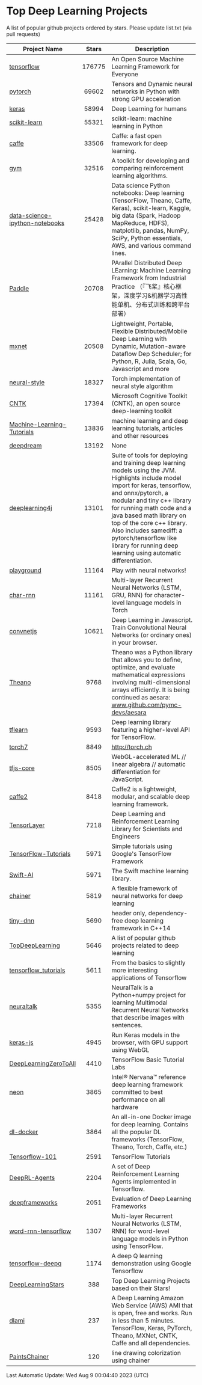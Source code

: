 # Top Deep Learning Projects
A list of popular github projects ordered by stars.
Please update list.txt (via pull requests)

|Project Name| Stars | Description |
| ---------- |:-----:| ----------- |
| [tensorflow](https://github.com/tensorflow/tensorflow) | 176775 | An Open Source Machine Learning Framework for Everyone |
| [pytorch](https://github.com/pytorch/pytorch) | 69602 | Tensors and Dynamic neural networks in Python with strong GPU acceleration |
| [keras](https://github.com/keras-team/keras) | 58994 | Deep Learning for humans |
| [scikit-learn](https://github.com/scikit-learn/scikit-learn) | 55321 | scikit-learn: machine learning in Python |
| [caffe](https://github.com/BVLC/caffe) | 33506 | Caffe: a fast open framework for deep learning. |
| [gym](https://github.com/openai/gym) | 32516 | A toolkit for developing and comparing reinforcement learning algorithms. |
| [data-science-ipython-notebooks](https://github.com/donnemartin/data-science-ipython-notebooks) | 25428 | Data science Python notebooks: Deep learning (TensorFlow, Theano, Caffe, Keras), scikit-learn, Kaggle, big data (Spark, Hadoop MapReduce, HDFS), matplotlib, pandas, NumPy, SciPy, Python essentials, AWS, and various command lines. |
| [Paddle](https://github.com/PaddlePaddle/Paddle) | 20708 | PArallel Distributed Deep LEarning: Machine Learning Framework from Industrial Practice （『飞桨』核心框架，深度学习&机器学习高性能单机、分布式训练和跨平台部署） |
| [mxnet](https://github.com/apache/mxnet) | 20508 | Lightweight, Portable, Flexible Distributed/Mobile Deep Learning with Dynamic, Mutation-aware Dataflow Dep Scheduler; for Python, R, Julia, Scala, Go, Javascript and more |
| [neural-style](https://github.com/jcjohnson/neural-style) | 18327 | Torch implementation of neural style algorithm |
| [CNTK](https://github.com/microsoft/CNTK) | 17394 | Microsoft Cognitive Toolkit (CNTK), an open source deep-learning toolkit |
| [Machine-Learning-Tutorials](https://github.com/ujjwalkarn/Machine-Learning-Tutorials) | 13836 | machine learning and deep learning tutorials, articles and other resources  |
| [deepdream](https://github.com/google/deepdream) | 13192 | None |
| [deeplearning4j](https://github.com/deeplearning4j/deeplearning4j) | 13101 | Suite of tools for deploying and training deep learning models using the JVM. Highlights include model import for keras, tensorflow, and onnx/pytorch, a modular and tiny c++ library for running math code and a java based math library on top of the core c++ library. Also includes samediff: a pytorch/tensorflow like library for running deep learning using automatic differentiation. |
| [playground](https://github.com/tensorflow/playground) | 11164 | Play with neural networks! |
| [char-rnn](https://github.com/karpathy/char-rnn) | 11161 | Multi-layer Recurrent Neural Networks (LSTM, GRU, RNN) for character-level language models in Torch |
| [convnetjs](https://github.com/karpathy/convnetjs) | 10621 | Deep Learning in Javascript. Train Convolutional Neural Networks (or ordinary ones) in your browser. |
| [Theano](https://github.com/Theano/Theano) | 9768 | Theano was a Python library that allows you to define, optimize, and evaluate mathematical expressions involving multi-dimensional arrays efficiently. It is being continued as aesara: www.github.com/pymc-devs/aesara |
| [tflearn](https://github.com/tflearn/tflearn) | 9593 | Deep learning library featuring a higher-level API for TensorFlow. |
| [torch7](https://github.com/torch/torch7) | 8849 | http://torch.ch |
| [tfjs-core](https://github.com/tensorflow/tfjs-core) | 8505 | WebGL-accelerated ML // linear algebra // automatic differentiation for JavaScript. |
| [caffe2](https://github.com/facebookarchive/caffe2) | 8418 | Caffe2 is a lightweight, modular, and scalable deep learning framework. |
| [TensorLayer](https://github.com/tensorlayer/TensorLayer) | 7218 | Deep Learning and Reinforcement Learning Library for Scientists and Engineers  |
| [TensorFlow-Tutorials](https://github.com/nlintz/TensorFlow-Tutorials) | 5971 | Simple tutorials using Google's TensorFlow Framework |
| [Swift-AI](https://github.com/Swift-AI/Swift-AI) | 5971 | The Swift machine learning library. |
| [chainer](https://github.com/chainer/chainer) | 5819 | A flexible framework of neural networks for deep learning |
| [tiny-dnn](https://github.com/tiny-dnn/tiny-dnn) | 5690 | header only, dependency-free deep learning framework in C++14 |
| [TopDeepLearning](https://github.com/aymericdamien/TopDeepLearning) | 5646 | A list of popular github projects related to deep learning |
| [tensorflow_tutorials](https://github.com/pkmital/tensorflow_tutorials) | 5611 | From the basics to slightly more interesting applications of Tensorflow |
| [neuraltalk](https://github.com/karpathy/neuraltalk) | 5355 | NeuralTalk is a Python+numpy project for learning Multimodal Recurrent Neural Networks that describe images with sentences. |
| [keras-js](https://github.com/transcranial/keras-js) | 4945 | Run Keras models in the browser, with GPU support using WebGL |
| [DeepLearningZeroToAll](https://github.com/hunkim/DeepLearningZeroToAll) | 4410 | TensorFlow Basic Tutorial Labs |
| [neon](https://github.com/NervanaSystems/neon) | 3865 | Intel® Nervana™ reference deep learning framework committed to best performance on all hardware |
| [dl-docker](https://github.com/floydhub/dl-docker) | 3864 | An all-in-one Docker image for deep learning. Contains all the popular DL frameworks (TensorFlow, Theano, Torch, Caffe, etc.) |
| [Tensorflow-101](https://github.com/sjchoi86/Tensorflow-101) | 2591 | TensorFlow Tutorials |
| [DeepRL-Agents](https://github.com/awjuliani/DeepRL-Agents) | 2204 | A set of Deep Reinforcement Learning Agents implemented in Tensorflow. |
| [deepframeworks](https://github.com/zer0n/deepframeworks) | 2051 | Evaluation of Deep Learning Frameworks |
| [word-rnn-tensorflow](https://github.com/hunkim/word-rnn-tensorflow) | 1307 | Multi-layer Recurrent Neural Networks (LSTM, RNN) for word-level language models in Python using TensorFlow. |
| [tensorflow-deepq](https://github.com/siemanko/tensorflow-deepq) | 1174 | A deep Q learning demonstration using Google Tensorflow |
| [DeepLearningStars](https://github.com/hunkim/DeepLearningStars) | 388 | Top Deep Learning Projects based on their Stars! |
| [dlami](https://github.com/ritchieng/dlami) | 237 | A Deep Learning Amazon Web Service (AWS) AMI that is open, free and works. Run in less than 5 minutes. TensorFlow, Keras, PyTorch, Theano, MXNet, CNTK, Caffe and all dependencies. |
| [PaintsChainer](https://github.com/taizan/PaintsChainer) | 120 | line drawing colorization using chainer |

Last Automatic Update: Wed Aug  9 00:04:40 2023 (UTC)
